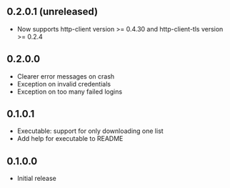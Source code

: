 ## 0.2.0.1 (unreleased)

* Now supports http-client version >= 0.4.30 and
  http-client-tls version >= 0.2.4

## 0.2.0.0

* Clearer error messages on crash
* Exception on invalid credentials
* Exception on too many failed logins

## 0.1.0.1

* Executable: support for only downloading one list
* Add help for executable to README

## 0.1.0.0

* Initial release

